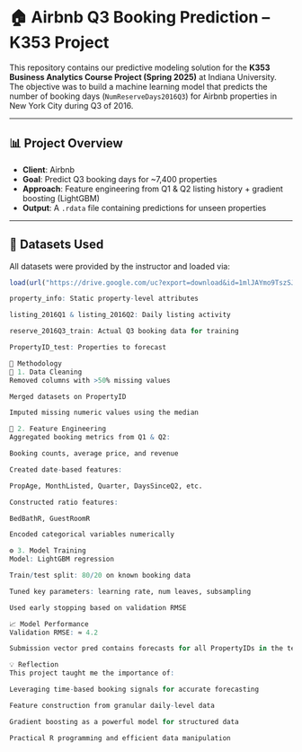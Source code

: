 # 🏠 Airbnb Q3 Booking Prediction – K353 Project

This repository contains our predictive modeling solution for the **K353 Business Analytics Course Project (Spring 2025)** at Indiana University. The objective was to build a machine learning model that predicts the number of booking days (`NumReserveDays2016Q3`) for Airbnb properties in New York City during Q3 of 2016.

---

## 📊 Project Overview

- **Client**: Airbnb  
- **Goal**: Predict Q3 booking days for ~7,400 properties  
- **Approach**: Feature engineering from Q1 & Q2 listing history + gradient boosting (LightGBM)  
- **Output**: A `.rdata` file containing predictions for unseen properties

---

## 🧾 Datasets Used

All datasets were provided by the instructor and loaded via:

```r
load(url("https://drive.google.com/uc?export=download&id=1mlJAYmo9TszSJsbYSWhhOY1a3fTJB_Ko"))

property_info: Static property-level attributes

listing_2016Q1 & listing_2016Q2: Daily listing activity

reserve_2016Q3_train: Actual Q3 booking data for training

PropertyID_test: Properties to forecast

🔨 Methodology
🧼 1. Data Cleaning
Removed columns with >50% missing values

Merged datasets on PropertyID

Imputed missing numeric values using the median

🧠 2. Feature Engineering
Aggregated booking metrics from Q1 & Q2:

Booking counts, average price, and revenue

Created date-based features:

PropAge, MonthListed, Quarter, DaysSinceQ2, etc.

Constructed ratio features:

BedBathR, GuestRoomR

Encoded categorical variables numerically

⚙️ 3. Model Training
Model: LightGBM regression

Train/test split: 80/20 on known booking data

Tuned key parameters: learning rate, num leaves, subsampling

Used early stopping based on validation RMSE

📈 Model Performance
Validation RMSE: ≈ 4.2

Submission vector pred contains forecasts for all PropertyIDs in the test set

💡 Reflection
This project taught me the importance of:

Leveraging time-based booking signals for accurate forecasting

Feature construction from granular daily-level data

Gradient boosting as a powerful model for structured data

Practical R programming and efficient data manipulation



